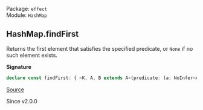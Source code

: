 Package: `effect`<br />
Module: `HashMap`<br />

## HashMap.findFirst

Returns the first element that satisfies the specified
predicate, or `None` if no such element exists.

**Signature**

```ts
declare const findFirst: { <K, A, B extends A>(predicate: (a: NoInfer<A>, k: K) => a is B): (self: HashMap<K, A>) => Option<[K, B]>; <K, A>(predicate: (a: NoInfer<A>, k: K) => boolean): (self: HashMap<K, A>) => Option<[K, A]>; <K, A, B extends A>(self: HashMap<K, A>, predicate: (a: A, k: K) => a is B): Option<[K, B]>; <K, A>(self: HashMap<K, A>, predicate: (a: A, k: K) => boolean): Option<[K, A]>; }
```

[Source](https://github.com/Effect-TS/effect/tree/main/packages/effect/src/HashMap.ts#L489)

Since v2.0.0